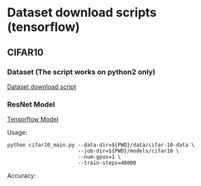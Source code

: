 # Dataset download scripts (tensorflow)
## CIFAR10
### Dataset (The script works on python2 only)
[Dataset download script](https://github.com/tensorflow/models/blob/master/tutorials/image/cifar10_estimator/generate_cifar10_tfrecords.py)


### ResNet Model
[Tensorflow Model](https://github.com/tensorflow/models/tree/master/tutorials/image/cifar10_estimator)

Usage:

```
python cifar10_main.py --data-dir=${PWD}/data/cifar-10-data \
                       --job-dir=${PWD}/models/cifar10 \
                       --num-gpus=1 \
                       --train-steps=40000
```

Accuracy:
